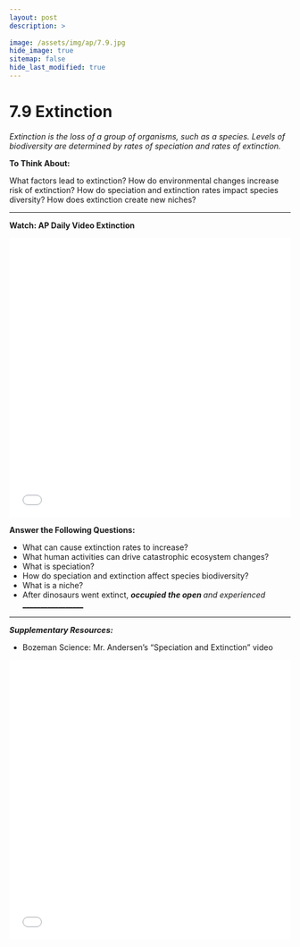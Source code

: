 ```yaml
---
layout: post
description: >
  
image: /assets/img/ap/7.9.jpg
hide_image: true
sitemap: false
hide_last_modified: true
---
```


# 7.9 Extinction

*Extinction is the loss of a group of organisms, such as a species. Levels of biodiversity are determined by rates of speciation and rates of extinction.*

**To Think About:** 

What factors lead to extinction?
How do environmental changes increase risk of extinction?
How do speciation and extinction rates impact species diversity?
How does extinction create new niches?

---

**Watch: AP Daily Video Extinction**

<iframe src="//player.bilibili.com/player.html?isOutside=true&aid=762646093&bvid=BV1964y1a7Xj&cid=444163652&p=75&high_quality=1&danmaku=0&autoplay=0" allowfullscreen="allowfullscreen" width="100%" height="500" scrolling="no" frameborder="0" sandbox="allow-top-navigation allow-same-origin allow-forms allow-scripts"></iframe>

**Answer the Following Questions:**

- What can cause extinction rates to increase?
- What human activities can drive catastrophic ecosystem changes?
- What is speciation?
- How do speciation and extinction affect species biodiversity?
- What is a niche?
- After dinosaurs went extinct, <u>______________________________</u> occupied the open <u>_____________</u> and experienced <u>__________________________________</u>

---

***Supplementary Resources:*** 

- Bozeman Science:  Mr. Andersen’s “Speciation and Extinction” video

<iframe src="//player.bilibili.com/player.html?isOutside=true&aid=112981883029724&bvid=BV1SsWPe1Eu8&cid=500001653498542&p=1&high_quality=1&danmaku=0&autoplay=0" allowfullscreen="allowfullscreen" width="100%" height="500" scrolling="no" frameborder="0" sandbox="allow-top-navigation allow-same-origin allow-forms allow-scripts"></iframe>